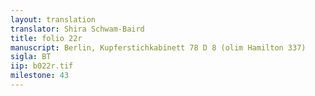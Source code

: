 ```yaml
---
layout: translation
translator: Shira Schwam-Baird
title: folio 22r
manuscript: Berlin, Kupferstichkabinett 78 D 8 (olim Hamilton 337)
sigla: BT
iip: b022r.tif
milestone: 43
---
```

